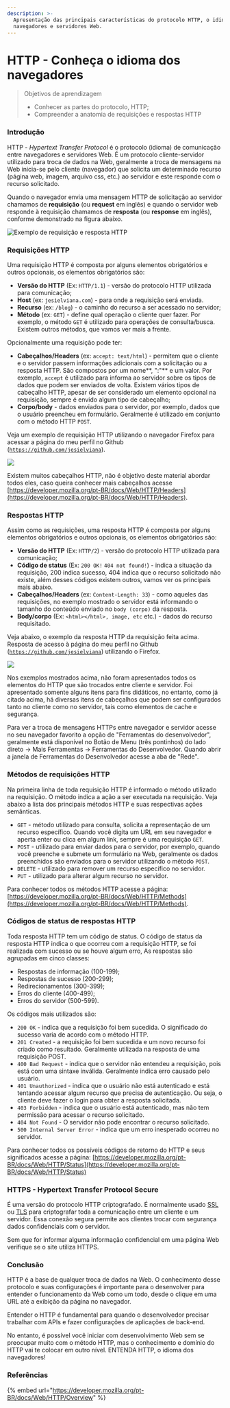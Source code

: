```yaml
---
description: >-
  Apresentação das principais características do protocolo HTTP, o idioma dos
  navegadores e servidores Web.
---
```


# HTTP - Conheça o idioma dos navegadores

> Objetivos de aprendizagem
>
> * Conhecer as partes do protocolo,  HTTP;
> * Compreender a anatomia de requisições e respostas HTTP

### Introdução

HTTP - _Hypertext Transfer Protocol_ é o protocolo (idioma) de comunicação entre navegadores e servidores Web. É um protocolo cliente-servidor utilizado para troca de dados na Web, geralmente a troca de mensagens na Web inicia-se pelo cliente (navegador) que solicita um determinado recurso (página web, imagem, arquivo css, etc.) ao servidor e este responde com o recurso solicitado.&#x20;

Quando o navegador envia uma mensagem HTTP de solicitação ao servidor chamamos de **requisição** (ou **request** em inglês) e quando o servidor web responde à requisição chamamos de **resposta** (ou **response** em inglês), conforme demonstrado na figura abaixo.

![Exemplo de requisição e resposta HTTP](../.gitbook/assets/request-response.png)

### Requisições HTTP

Uma requisição HTTP é composta por alguns elementos obrigatórios e outros opcionais, os elementos obrigatórios são:

* **Versão do HTTP** (Ex: `HTTP/1.1`) - versão do protocolo HTTP utilizada para comunicação;
* **Host** (ex: `jesielviana.com`) -  para onde a requisição será enviada.&#x20;
* **Recurso** (ex: `/blog`) - o caminho do recurso a ser acessado no servidor;
* **Método** (ex: `GET`) - define qual operação o cliente quer fazer. Por exemplo, o método `GET` é utilizado para operações de consulta/busca. Existem outros métodos, que vamos ver mais a frente.&#x20;

Opcionalmente uma requisição pode ter:&#x20;

* **Cabeçalhos/Headers** (ex: `accept: text/html`) -  permitem que o cliente e o servidor passem informações adicionais com a solicitação ou a resposta HTTP. São compostos por um nome**, ":"** e um valor. Por exemplo, `accept` é utilizado para informa ao servidor sobre os tipos de dados que podem ser enviados de volta. Existem vários tipos de cabeçalho HTTP, apesar de ser considerado um elemento opcional na requisição, sempre é envido algum tipo de cabeçalho;
* **Corpo/body** - dados enviados para o servidor, por exemplo, dados que o usuário preencheu em formulário. Geralmente é utilizado em conjunto com o método HTTP `POST`.

Veja um exemplo de requisição HTTP utilizando o navegador Firefox para acessar a página do meu perfil no Github ([`https://github.com/jesielviana`](https://github.com/jesielviana)).

![](../.gitbook/assets/http-request.png)

Existem muitos cabeçalhos HTTP, não é objetivo deste material abordar todos eles, caso  queira conhecer mais cabeçalhos acesse [https://developer.mozilla.org/pt-BR/docs/Web/HTTP/Headers](https://developer.mozilla.org/pt-BR/docs/Web/HTTP/Headers).

### Respostas HTTP

Assim como as requisições, uma resposta HTTP é composta por alguns elementos obrigatórios e outros opcionais, os elementos obrigatórios são:

* **Versão do HTTP** (Ex: `HTTP/2`) - versão do protocolo HTTP utilizada para comunicação;
* **Código de status** (Ex: `200 OK!` `404 not found!`) - indica a situação da requisição, 200 indica sucesso, 404 indica que o recurso solicitado não existe, além desses códigos existem outros, vamos ver os principais mais abaixo.
* **Cabeçalhos/Headers** (ex: `Content-Length: 33`) - como aqueles das requisições, no exemplo mostrado o servidor está informando o tamanho do conteúdo enviado no `body (corpo)` da resposta.
* **Body/corpo** (Ex: `<html></html>, image, etc` etc.) - dados do recurso requisitado.

Veja abaixo, o exemplo da resposta HTTP da requisição feita acima.  Resposta de acesso à página do meu perfil no Github ([`https://github.com/jesielviana`](https://github.com/jesielviana)) utilizando o Firefox.

![](../.gitbook/assets/http-response.png)

Nos exemplos mostrados acima, não foram apresentados todos os elementos do HTTP que são trocados entre cliente e servidor. Foi apresentado somente alguns itens para fins didáticos, no entanto, como já citado acima, há diversas itens de cabeçalhos que podem ser configurados tanto no cliente como no servidor, tais como elementos de cache e segurança.

Para ver a troca de mensagens HTTPs entre navegador e servidor acesse no seu navegador favorito a opção de "Ferramentas do desenvolvedor", geralmente está disponível no Botão de Menu (três pontinhos) do lado direto -> Mais Ferramentas -> Ferramentas do Desenvolvedor. Quando abrir a janela de Ferramentas do Desenvolvedor acesse a aba de "Rede".

### Métodos de requisições HTTP

Na primeira linha de toda requisição HTTP é informado o método utilizado na requisição. O método indica a ação a ser executada na requisição. Veja abaixo a lista dos principais métodos HTTP e suas respectivas ações semânticas.

* `GET` -  método utilizado para consulta, solicita a representação de um recurso específico. Quando você digita um URL em seu navegador e aperta enter ou clica em algum link, sempre é uma requisição `GET`.
* `POST` - utilizado para enviar dados para o servidor, por exemplo, quando você preenche e submete um formulário na Web, geralmente os dados preenchidos são enviados para o servidor utilizando o método `POST`.
* `DELETE` - utilizado para remover um recurso específico no servidor.
* `PUT` - utilizado para alterar algum recurso no servidor.

Para conhecer todos os métodos HTTP acesse a página: [https://developer.mozilla.org/pt-BR/docs/Web/HTTP/Methods](https://developer.mozilla.org/pt-BR/docs/Web/HTTP/Methods).

### Códigos de status de respostas HTTP

Toda resposta HTTP tem um código de status. O código de status da resposta HTTP indica o que ocorreu com a requisição HTTP, se foi realizada com sucesso ou se houve algum erro, As respostas são agrupadas em cinco classes:

* Respostas de informação (100-199);
* Respostas de sucesso (200-299);
* Redirecionamentos (300-399);
* Erros do cliente (400-499);
* Erros do servidor (500-599).

Os códigos mais utilizados são:

* `200 OK` - indica que a requisição foi bem sucedida. O significado do sucesso varia de acordo com o método HTTP.
* `201 Created` - a requisição foi bem sucedida e um novo recurso foi criado como resultado. Geralmente utilizada na resposta de uma requisição POST.
* `400 Bad Request` - indica que o servidor não entendeu a requisição, pois está com uma sintaxe inválida. Geralmente indica erro causado pelo usuário.
* `401 Unauthorized` - indica que o usuário não está autenticado  e está tentando acessar algum recurso que precisa de autenticação. Ou seja, o cliente deve fazer o login para obter a resposta solicitada.
* `403 Forbidden` - indica que o usuário está autenticado, mas não tem permissão para acessar o recurso solicitado.&#x20;
* `404 Not Found` - O servidor não pode encontrar o recurso solicitado.&#x20;
* `500 Internal Server Error` - indica que um erro inesperado ocorreu no servidor.

Para conhecer todos os possíveis códigos de retorno do HTTP e seus significados acesse a página: [https://developer.mozilla.org/pt-BR/docs/Web/HTTP/Status](https://developer.mozilla.org/pt-BR/docs/Web/HTTP/Status)

### HTTPS - Hypertext Transfer Protocol Secure

É uma versão do protocolo HTTP criptografado. É normalmente usado [SSL](https://developer.mozilla.org/en-US/docs/Glossary/SSL) ou [TLS](https://developer.mozilla.org/pt-BR/docs/Glossary/TLS) para criptografar toda a comunicação entre um cliente e um servidor. Essa conexão segura permite aos clientes trocar com segurança dados confidenciais com o servidor.

Sem que for informar alguma informação confidencial em uma página Web verifique se o site utiliza HTTPS.

### Conclusão

HTTP é a base de qualquer troca de dados na Web. O conhecimento desse protocolo e suas configurações é importante para o desenvolver para entender o funcionamento da Web como um todo, desde o clique em uma URL até a exibição da página no navegador.&#x20;

Entender o HTTP é fundamental para quando o desenvolvedor precisar trabalhar com APIs e fazer configurações de aplicações de back-end.&#x20;

No entanto, é possível você iniciar com desenvolvimento Web sem se preocupar muito com o método HTTP, mas o conhecimento e domínio do HTTP vai te colocar em outro nível. ENTENDA HTTP, o idioma dos navegadores!

### &#x20;Referências

{% embed url="https://developer.mozilla.org/pt-BR/docs/Web/HTTP/Overview" %}
